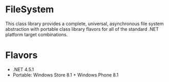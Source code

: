 # FileSystem
This class library provides a complete, universal, asynchronous file system abstraction with portable class library flavors for all of the standard .NET platform target combinations.

# Flavors

* .NET 4.5.1
* Portable: Windows Store 8.1 + Windows Phone 8.1
